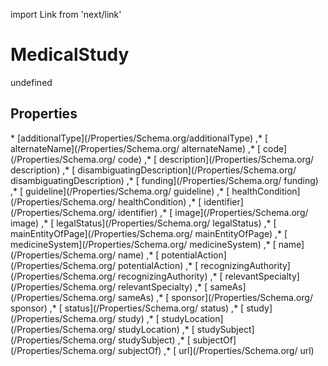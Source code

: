 import Link from 'next/link'
# MedicalStudy

undefined

## Properties

<Grid>
* [additionalType](/Properties/Schema.org/additionalType)
,* [ alternateName](/Properties/Schema.org/ alternateName)
,* [ code](/Properties/Schema.org/ code)
,* [ description](/Properties/Schema.org/ description)
,* [ disambiguatingDescription](/Properties/Schema.org/ disambiguatingDescription)
,* [ funding](/Properties/Schema.org/ funding)
,* [ guideline](/Properties/Schema.org/ guideline)
,* [ healthCondition](/Properties/Schema.org/ healthCondition)
,* [ identifier](/Properties/Schema.org/ identifier)
,* [ image](/Properties/Schema.org/ image)
,* [ legalStatus](/Properties/Schema.org/ legalStatus)
,* [ mainEntityOfPage](/Properties/Schema.org/ mainEntityOfPage)
,* [ medicineSystem](/Properties/Schema.org/ medicineSystem)
,* [ name](/Properties/Schema.org/ name)
,* [ potentialAction](/Properties/Schema.org/ potentialAction)
,* [ recognizingAuthority](/Properties/Schema.org/ recognizingAuthority)
,* [ relevantSpecialty](/Properties/Schema.org/ relevantSpecialty)
,* [ sameAs](/Properties/Schema.org/ sameAs)
,* [ sponsor](/Properties/Schema.org/ sponsor)
,* [ status](/Properties/Schema.org/ status)
,* [ study](/Properties/Schema.org/ study)
,* [ studyLocation](/Properties/Schema.org/ studyLocation)
,* [ studySubject](/Properties/Schema.org/ studySubject)
,* [ subjectOf](/Properties/Schema.org/ subjectOf)
,* [ url](/Properties/Schema.org/ url)

</Grid>

